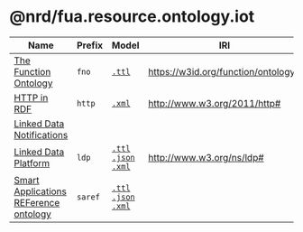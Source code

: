 # @nrd/fua.resource.ontology.iot

| Name                                                          | Prefix   | Model                                                                                          | IRI                                 |
|---------------------------------------------------------------|----------|------------------------------------------------------------------------------------------------|-------------------------------------|
| [The Function Ontology](data/fno/README.md)                   | `fno`    | [`.ttl`](data/fno/fno.ttl)                                                                     | https://w3id.org/function/ontology# |
| [HTTP in RDF](data/http/README.md)                            | `http`   | [`.xml`](data/http/http.xml)                                                                   | http://www.w3.org/2011/http#        |
| [Linked Data Notifications](data/ldn/README.md)               |          |                                                                                                |                                     |
| [Linked Data Platform](data/ldp/README.md)                    | `ldp`    | [`.ttl`](data/ldp/ldp.ttl) [`.json`](data/ldp/ldp.json) [`.xml`](data/ldp/ldp.xml)             | http://www.w3.org/ns/ldp#           |
| [Smart Applications REFerence ontology](data/saref/README.md) | `saref`  | [`.ttl`](data/saref/saref.ttl) [`.json`](data/saref/saref.json) [`.xml`](data/saref/saref.xml) |                                     |
